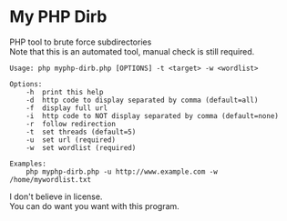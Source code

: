 # My PHP Dirb
PHP tool to brute force subdirectories  
Note that this is an automated tool, manual check is still required.  

```
Usage: php myphp-dirb.php [OPTIONS] -t <target> -w <wordlist>

Options:
	-h	print this help
	-d	http code to display separated by comma (default=all)
	-f	display full url
	-i	http code to NOT display separated by comma (default=none)
	-r	follow redirection
	-t	set threads (default=5)
	-u	set url (required)
	-w	set wordlist (required)

Examples:
	php myphp-dirb.php -u http://www.example.com -w /home/mywordlist.txt
```

I don't believe in license.  
You can do want you want with this program.  
